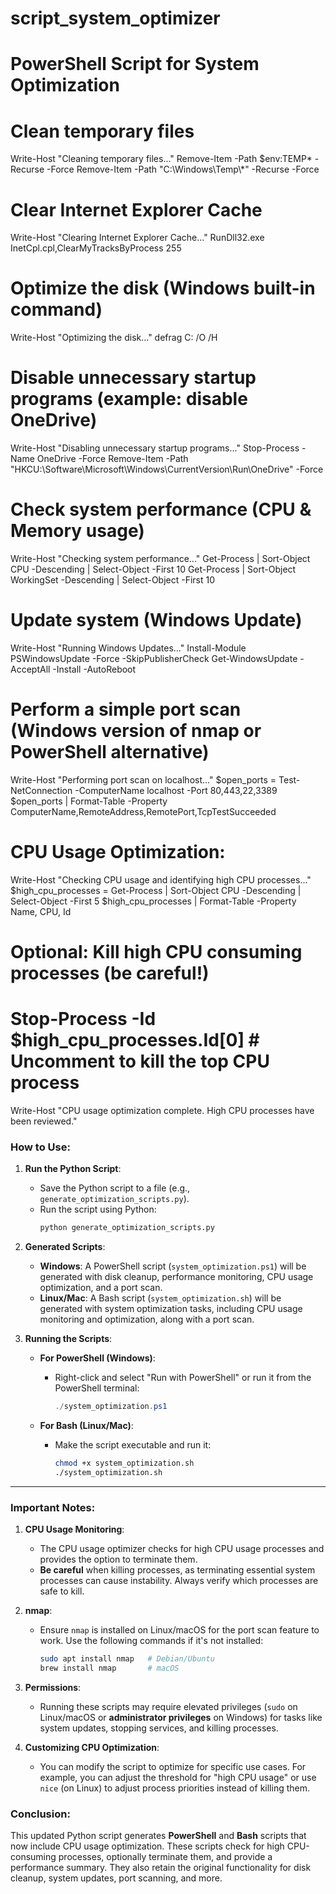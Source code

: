 # script_system_optimizer

# PowerShell Script for System Optimization

# Clean temporary files
Write-Host "Cleaning temporary files..."
Remove-Item -Path $env:TEMP\* -Recurse -Force
Remove-Item -Path "C:\\Windows\\Temp\\*" -Recurse -Force

# Clear Internet Explorer Cache
Write-Host "Clearing Internet Explorer Cache..."
RunDll32.exe InetCpl.cpl,ClearMyTracksByProcess 255

# Optimize the disk (Windows built-in command)
Write-Host "Optimizing the disk..."
defrag C: /O /H

# Disable unnecessary startup programs (example: disable OneDrive)
Write-Host "Disabling unnecessary startup programs..."
Stop-Process -Name OneDrive -Force
Remove-Item -Path "HKCU:\\Software\\Microsoft\\Windows\\CurrentVersion\\Run\\OneDrive" -Force

# Check system performance (CPU & Memory usage)
Write-Host "Checking system performance..."
Get-Process | Sort-Object CPU -Descending | Select-Object -First 10
Get-Process | Sort-Object WorkingSet -Descending | Select-Object -First 10

# Update system (Windows Update)
Write-Host "Running Windows Updates..."
Install-Module PSWindowsUpdate -Force -SkipPublisherCheck
Get-WindowsUpdate -AcceptAll -Install -AutoReboot

# Perform a simple port scan (Windows version of nmap or PowerShell alternative)
Write-Host "Performing port scan on localhost..."
$open_ports = Test-NetConnection -ComputerName localhost -Port 80,443,22,3389
$open_ports | Format-Table -Property ComputerName,RemoteAddress,RemotePort,TcpTestSucceeded

# CPU Usage Optimization:
Write-Host "Checking CPU usage and identifying high CPU processes..."
$high_cpu_processes = Get-Process | Sort-Object CPU -Descending | Select-Object -First 5
$high_cpu_processes | Format-Table -Property Name, CPU, Id

# Optional: Kill high CPU consuming processes (be careful!)
# Stop-Process -Id $high_cpu_processes.Id[0]  # Uncomment to kill the top CPU process

Write-Host "CPU usage optimization complete. High CPU processes have been reviewed."

### **How to Use:**

1. **Run the Python Script**:
   - Save the Python script to a file (e.g., `generate_optimization_scripts.py`).
   - Run the script using Python:
     ```bash
     python generate_optimization_scripts.py
     ```

2. **Generated Scripts**:
   - **Windows**: A PowerShell script (`system_optimization.ps1`) will be generated with disk cleanup, performance monitoring, CPU usage optimization, and a port scan.
   - **Linux/Mac**: A Bash script (`system_optimization.sh`) will be generated with system optimization tasks, including CPU usage monitoring and optimization, along with a port scan.

3. **Running the Scripts**:
   - **For PowerShell (Windows)**:
     - Right-click and select "Run with PowerShell" or run it from the PowerShell terminal:
       ```powershell
       ./system_optimization.ps1
       ```

   - **For Bash (Linux/Mac)**:
     - Make the script executable and run it:
       ```bash
       chmod +x system_optimization.sh
       ./system_optimization.sh
       ```

---

### **Important Notes**:

1. **CPU Usage Monitoring**:
    - The CPU usage optimizer checks for high CPU usage processes and provides the option to terminate them.
    - **Be careful** when killing processes, as terminating essential system processes can cause instability. Always verify which processes are safe to kill.

2. **nmap**:
    - Ensure `nmap` is installed on Linux/macOS for the port scan feature to work. Use the following commands if it's not installed:
      ```bash
      sudo apt install nmap   # Debian/Ubuntu
      brew install nmap       # macOS
      ```

3. **Permissions**:
    - Running these scripts may require elevated privileges (`sudo` on Linux/macOS or **administrator privileges** on Windows) for tasks like system updates, stopping services, and killing processes.

4. **Customizing CPU Optimization**:
    - You can modify the script to optimize for specific use cases. For example, you can adjust the threshold for "high CPU usage" or use `nice` (on Linux) to adjust process priorities instead of killing them.

### **Conclusion**:
This updated Python script generates **PowerShell** and **Bash** scripts that now include CPU usage optimization. These scripts check for high CPU-consuming processes, optionally terminate them, and provide a performance summary. They also retain the original functionality for disk cleanup, system updates, port scanning, and more.
